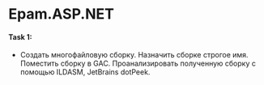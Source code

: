# Epam.ASP.NET

#### Task 1:

- Cоздать многофайловую сборку. Назначить сборке строгое имя. Поместить сборку в GAC. Проанализировать полученную сборку с помощью ILDASM, JetBrains dotPeek.